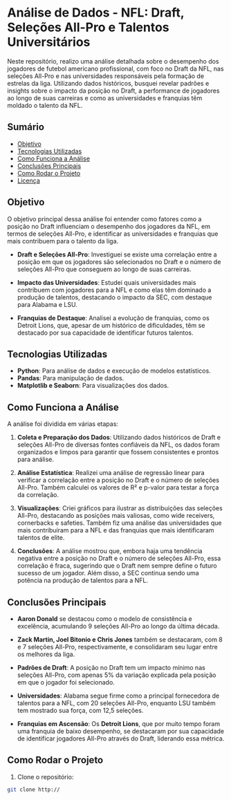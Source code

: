 # Análise de Dados - NFL: Draft, Seleções All-Pro e Talentos Universitários

Neste repositório, realizo uma análise detalhada sobre o desempenho dos jogadores de futebol americano profissional, com foco no Draft da NFL, nas seleções All-Pro e nas universidades responsáveis pela formação de estrelas da liga. Utilizando dados históricos, busquei revelar padrões e insights sobre o impacto da posição no Draft, a performance de jogadores ao longo de suas carreiras e como as universidades e franquias têm moldado o talento da NFL.

## Sumário

- [Objetivo](#objetivo)
- [Tecnologias Utilizadas](#tecnologias-utilizadas)
- [Como Funciona a Análise](#como-funciona-a-análise)
- [Conclusões Principais](#conclusões-principais)
- [Como Rodar o Projeto](#como-rodar-o-projeto)
- [Licença](#licença)

## Objetivo

O objetivo principal dessa análise foi entender como fatores como a posição no Draft influenciam o desempenho dos jogadores da NFL, em termos de seleções All-Pro, e identificar as universidades e franquias que mais contribuem para o talento da liga.

- **Draft e Seleções All-Pro**: Investiguei se existe uma correlação entre a posição em que os jogadores são selecionados no Draft e o número de seleções All-Pro que conseguem ao longo de suas carreiras.
  
- **Impacto das Universidades**: Estudei quais universidades mais contribuem com jogadores para a NFL e como elas têm dominado a produção de talentos, destacando o impacto da SEC, com destaque para Alabama e LSU.

- **Franquias de Destaque**: Analisei a evolução de franquias, como os Detroit Lions, que, apesar de um histórico de dificuldades, têm se destacado por sua capacidade de identificar futuros talentos.

## Tecnologias Utilizadas

- **Python**: Para análise de dados e execução de modelos estatísticos.
- **Pandas**: Para manipulação de dados.
- **Matplotlib e Seaborn**: Para visualizações dos dados.

## Como Funciona a Análise

A análise foi dividida em várias etapas:

1. **Coleta e Preparação dos Dados**: Utilizando dados históricos de Draft e seleções All-Pro de diversas fontes confiáveis da NFL, os dados foram organizados e limpos para garantir que fossem consistentes e prontos para análise.

2. **Análise Estatística**: Realizei uma análise de regressão linear para verificar a correlação entre a posição no Draft e o número de seleções All-Pro. Também calculei os valores de R² e p-valor para testar a força da correlação.

3. **Visualizações**: Criei gráficos para ilustrar as distribuições das seleções All-Pro, destacando as posições mais valiosas, como wide receivers, cornerbacks e safeties. Também fiz uma análise das universidades que mais contribuíram para a NFL e das franquias que mais identificaram talentos de elite.

4. **Conclusões**: A análise mostrou que, embora haja uma tendência negativa entre a posição no Draft e o número de seleções All-Pro, essa correlação é fraca, sugerindo que o Draft nem sempre define o futuro sucesso de um jogador. Além disso, a SEC continua sendo uma potência na produção de talentos para a NFL.

## Conclusões Principais

- **Aaron Donald** se destacou como o modelo de consistência e excelência, acumulando 9 seleções All-Pro ao longo da última década.
  
- **Zack Martin, Joel Bitonio e Chris Jones** também se destacaram, com 8 e 7 seleções All-Pro, respectivamente, e consolidaram seu lugar entre os melhores da liga.

- **Padrões de Draft**: A posição no Draft tem um impacto mínimo nas seleções All-Pro, com apenas 5% da variação explicada pela posição em que o jogador foi selecionado.

- **Universidades**: Alabama segue firme como a principal fornecedora de talentos para a NFL, com 20 seleções All-Pro, enquanto LSU também tem mostrado sua força, com 12,5 seleções.

- **Franquias em Ascensão**: Os **Detroit Lions**, que por muito tempo foram uma franquia de baixo desempenho, se destacaram por sua capacidade de identificar jogadores All-Pro através do Draft, liderando essa métrica.

## Como Rodar o Projeto

1. Clone o repositório:

```bash
git clone http://
